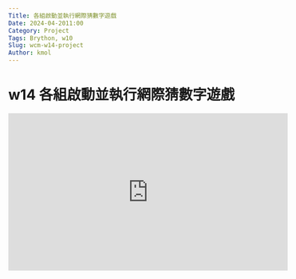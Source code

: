 ```yaml
---
Title: 各組啟動並執行網際猜數字遊戲
Date: 2024-04-2011:00
Category: Project
Tags: Brython, w10
Slug: wcm-w14-project
Author: kmol
---
```


<!-- PELICAN_END_SUMMARY -->

# w14 各組啟動並執行網際猜數字遊戲

<iframe width="560" height="315" src="https://www.youtube.com/embed/23UAjOin9Z4?si=FgJi1RSo4MnhVD7t" title="YouTube video player" frameborder="0" allow="accelerometer; autoplay; clipboard-write; encrypted-media; gyroscope; picture-in-picture; web-share" referrerpolicy="strict-origin-when-cross-origin" allowfullscreen></iframe>